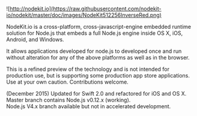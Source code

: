 ![http://nodekit.io](https://raw.githubusercontent.com/nodekit-io/nodekit/master/doc/images/NodeKit512256InverseRed.png)

NodeKit.io is a cross-platform, cross-javascript-engine embedded runtime solution for Node.js that embeds a full Node.js engine inside OS X, iOS, Android, and Windows.

It allows applications developed for node.js to developed once and run without alteration for any of the above platforms as well as in the browser.

This is a refined preview of the technology and is not intended for production use, but is supporting some production app store applications.  Use at your own caution.  Contributions welcome. 

(December 2015) Updated for Swift 2.0 and refactored for iOS and OS X.
Master branch contains Node.js v0.12.x (working).   
Node.js V4.x branch available but not in accelerated development.